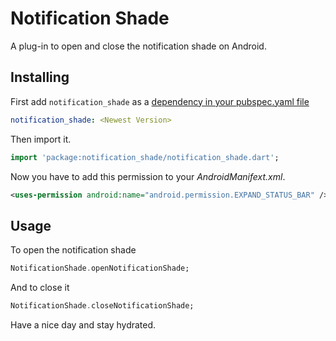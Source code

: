 # Notification Shade

A plug-in to open and close the notification shade on Android.

## Installing

 First add `notification_shade` as a [dependency in your pubspec.yaml file](https://flutter.dev/docs/development/packages-and-plugins/using-packages)

```yaml
notification_shade: <Newest Version>
```

Then import it.

```dart
import 'package:notification_shade/notification_shade.dart';
```

Now you have to add this permission to your _AndroidManifext.xml_.

```xml
<uses-permission android:name="android.permission.EXPAND_STATUS_BAR" />
```

## Usage

To open the notification shade

```dart
NotificationShade.openNotificationShade;
```

And to close it

```dart
NotificationShade.closeNotificationShade;
```

Have a nice day and stay hydrated.
